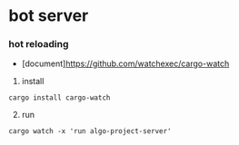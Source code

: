 # bot server

### hot reloading

- [document]<https://github.com/watchexec/cargo-watch>

1. install

```
cargo install cargo-watch
```

2. run

```
cargo watch -x 'run algo-project-server'
```
